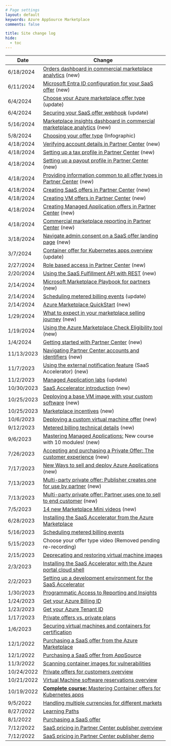 ```yaml
---
# Page settings
layout: default
keywords: Azure AppSource Marketplace
comments: false

title: Site change log
hide:
  - toc
---
```


| Date | Change |
---| ---|
| 6/18/2024 | [Orders dashboard in commercial marketplace analytics](../partner-center/index.md#orders-dashboard-in-commercial-marketplace-analytics) (new) |
| 6/11/2024 | [Microsoft Entra ID configuration for your SaaS offer](../saas/tech-topics.md#microsoft-entra-id-configuration-for-your-saas-offer) (new) |
| 6/4/2024 | [Choose your Azure marketplace offer type](../biz/select-offer-type.md) (update) |
| 6/4/2024 | [Securing your SaaS offer webhook](../saas/tech-topics.md#securing-your-saas-offer-webhook) (update) |
| 5/16/2024 | [Marketplace insights dashboard in commercial marketplace analytics](../partner-center/index.md#marketplace-insights-dashboard-in-commercial-marketplace-analytics) (new) |
| 5/8/2024 | [Choosing your offer type](../biz/select-offer-type.md) (Infographic) |
| 4/18/2024 | [Verifying account details in Partner Center](../partner-center/index.md#verifying-account-details-in-partner-center) (new) |
| 4/18/2024 | [Setting up a tax profile in Partner Center](../partner-center/index.md#setting-up-a-tax-profile-in-partner-center)  (new) |
| 4/18/2024 | [Setting up a payout profile in Partner Center](../partner-center/index.md#setting-up-a-payout-profile-in-partner-center)  (new) |
| 4/18/2024 | [Providing information common to all offer types in Partner Center](../partner-center/index.md#providing-information-common-to-all-offer-types-in-partner-center)  (new) |
| 4/18/2024 | [Creating SaaS offers in Partner Center](../partner-center/index.md#creating-saas-offers-in-partner-center)  (new) |
| 4/18/2024 | [Creating VM offers in Partner Center](../partner-center/index.md#creating-vm-offers-in-partner-center)  (new) |
| 4/18/2024 | [Creating Managed Application offers in Partner Center](../partner-center/index.md#creating-managed-application-offers-in-partner-center)  (new) |
| 4/18/2024 | [Commercial marketplace reporting in Partner Center](../partner-center/index.md#commercial-marketplace-reporting-in-partner-center)  (new) |
| 3/18/2024 | [Navigate admin consent on a SaaS offer landing page](../saas/general-topics.md#navigate-admin-consent-on-a-saas-offer-landing-page)  (new) |
| 3/7/2024 | [Container offer for Kubernetes apps overview](../container/index.md#container-offer-for-kubernetes-apps-overview) (update) |
| 2/27/2024 | [Role based access in Partner Center](../partner-center/index.md#role-based-access-control-in-partner-center)  (new) |
| 2/20/2024 | [Using the SaaS Fulfillment API with REST](../saas/tech-topics.md#using-the-saas-offer-fulfillment-api)  (new) |
| 2/14/2024 | [Microsoft Marketplace Playbook for partners](./playbooks/index.md#microsoft-marketplace-playbook-for-partners)  (new) |
| 2/14/2024 | [Scheduling metered billing events](../saas-accelerator/index.md#scheduling-metered-billing-events) (update) |
| 2/14/2024 | [Azure Marketplace QuickStart](../biz/index.md#azure-marketplace-quickstart)  (new) |
| 1/29/2024 | [What to expect in your marketplace selling journey](../biz/index.md#what-to-expect-in-your-marketplace-selling-journey)  (new) |
| 1/19/2024 | [Using the Azure Marketplace Check Eligibility tool](../learning-paths/customer.md#using-the-azure-marketplace-check-eligibility-tool)  (new) |
| 1/4/2024 | [Getting started with Partner Center](../partner-center/index.md#getting-started-with-partner-center)  (new) |
| 11/13/2023 | [Navigating Partner Center accounts and identifiers](../partner-center/index.md#navigating-partner-center-accounts-and-identifiers)  (new) |
| 11/7/2023 | [Using the external notification feature](../saas-accelerator/index.md#using-the-external-notification-feature) (SaaS Accelerator)  (new) |
| 11/2/2023 | [Managed Application labs](../ama/index.md#hands-on-labs) (update) |
| 10/30/2023 | [SaaS Accelerator introduction](../saas-accelerator/index.md#saas-accelerator-introduction) (new) |
| 10/25/2023 | [Deploying a base VM image with your custom software](../ama/index.md#deploying-a-base-vm-image-with-your-custom-software) (new) |
| 10/25/2023 | [Marketplace incentives](../biz/index.md#marketplace-incentive-programs) (new) |
| 10/6/2023 | [Deploying a custom virtual machine offer](../ama/index.md#deploying-a-custom-virtual-machine-offer) (new) |
| 9/12/2023 | [Metered billing technical details](../ama/index.md#metered-billing-technical-details) (new) |
| 9/6/2023 | [Mastering Managed Applications:](../ama/index.md) New course with 10 modules! (new) |
| 7/26/2023 | [Accepting and purchasing a Private Offer: The customer experience](https://go.microsoft.com/fwlink/?linkid=2243274) (new) |
| 7/17/2023 | [New Ways to sell and deploy Azure Applications](https://go.microsoft.com/fwlink/?linkid=2242303) (new) |
| 7/13/2023 | [Multi-party private offer: Publisher creates one for use by partner](https://go.microsoft.com/fwlink/?linkid=2241258) (new) |
| 7/13/2023 | [Multi-party private offer: Partner uses one to sell to end customer](https://go.microsoft.com/fwlink/?linkid=2241428) (new) |
| 7/5/2023 | [14 new Marketplace Mini videos](./marketplace-minis.md) (new) |
| 6/28/2023 | [Installing the SaaS Accelerator from the Azure Marketplace](../saas-accelerator/index.md#installing-the-saas-accelerator-from-the-azure-marketplace) |
| 5/16/2023 | [Scheduling metered billing events](../saas-accelerator/index.md#scheduling-metered-billing-events) |
| 5/15/2023 | Choose your offer type video (Removed pending re-recording) |
| 2/15/2023 | [Deprecating and restoring virtual machine images](../vm/index.md#deprecating-and-restoring-virtual-machine-images) |
| 2/3/2023 | [Installing the SaaS Accelerator with the Azure portal cloud shell](../saas-accelerator/index.md#installing-the-saas-accelerator-with-the-azure-portal-cloud-shell) |
| 2/2/2023 | [Setting up a development environment for the SaaS Accelerator](../saas-accelerator/index.md#setting-up-a-development-environment-for-the-saas-accelerator) |
| 1/30/2023 | [Programmatic Access to Reporting and Insights](../partner-center/saas.md#programmatic-access-to-reporting-and-insights) |
| 1/24/2023 | [Get your Azure Billing ID](../learning-paths/customer.md#get-your-azure-billing-id) |
| 1/23/2023 | [Get your Azure Tenant ID](../learning-paths/customer.md#get-your-azure-tenant-id) |
| 1/17/2023 | [Private offers vs. private plans](../partner-center/private-offers.md#private-offers-vs-private-plans) |
| 1/6/2023 | [Securing virtual machines and containers for certification](../vm/index.md#securing-virtual-machines-and-containers-for-certification) |
| 12/1/2022 | [Purchasing a SaaS offer from the Azure Marketplace](../saas/general-topics.md#purchasing-a-saas-offer-from-the-azure-marketplace) |
| 12/1/2022 | [Purchasing a SaaS offer from AppSource](../saas/general-topics.md#purchasing-a-saas-offer-from-appsource) |
| 11/3/2022 | [Scanning container images for vulnerabilities](../container/index.md#scanning-container-images-for-vulnerabilities) |
| 10/24/2022 | [Private offers for customers overview](../partner-center/private-offers.md#private-offers-for-customers-overview) | Updated |
| 10/21/2022 | [Virtual Machine software reservations overview](../vm/index.md#virtual-machine-software-reservations-overview) |
| 10/19/2022 | [**Complete course:** Mastering Container offers for Kubernetes apps](../../container/) |
| 9/5/2022  | [Handling multiple currencies for different markets](../partner-center/index.md#handling-multiple-currencies-for-different-markets) |
| 8/27/2022 | [Learning Paths](../../learning-paths/) |
| 8/1/2022 | [Purchasing a SaaS offer](../saas/general-topics.md#purchasing-a-saas-offer) |
| 7/12/2022 | [SaaS pricing in Partner Center publisher overview](../saas/general-topics.md#saas-pricing-in-partner-center-publisher-overview) |
| 7/12/2022 | [SaaS pricing in Partner Center publisher demo](../saas/general-topics.md#saas-pricing-in-partner-center-publisher-demo) |
